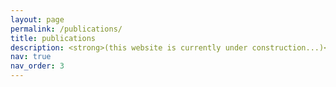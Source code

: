```yaml
---
layout: page
permalink: /publications/
title: publications
description: <strong>(this website is currently under construction...)</strong>
nav: true
nav_order: 3
---
```


<!-- _pages/publications.md -->

<!-- Bibsearch Feature -->

<!-- {% include bib_search.liquid %}

<div class="publications">

{% bibliography %}

</div> -->
